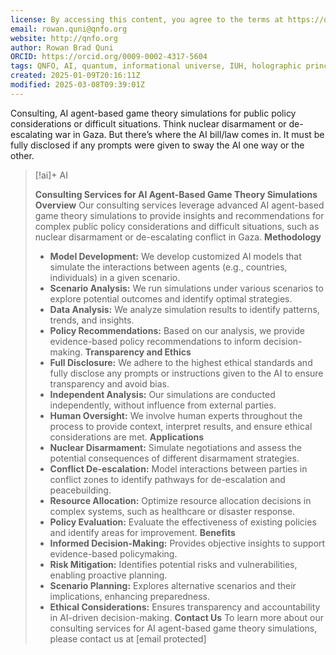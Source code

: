 ```yaml
---
license: By accessing this content, you agree to the terms at https://qnfo.org/LICENSE
email: rowan.quni@qnfo.org
website: http://qnfo.org
author: Rowan Brad Quni
ORCID: https://orcid.org/0009-0002-4317-5604
tags: QNFO, AI, quantum, informational universe, IUH, holographic principle
created: 2025-01-09T20:16:11Z
modified: 2025-03-08T09:39:01Z
---
```


Consulting, AI agent-based game theory simulations for public policy considerations or difficult situations. Think nuclear disarmament or de-escalating war in Gaza. But there’s where the AI bill/law comes in. It must be fully disclosed if any prompts were given to sway the AI one way or the other.

> [!ai]+ AI
>
> **Consulting Services for AI Agent-Based Game Theory Simulations**
> **Overview**
> Our consulting services leverage advanced AI agent-based game theory simulations to provide insights and recommendations for complex public policy considerations and difficult situations, such as nuclear disarmament or de-escalating conflict in Gaza.
> **Methodology**
> - **Model Development:** We develop customized AI models that simulate the interactions between agents (e.g., countries, individuals) in a given scenario.
> - **Scenario Analysis:** We run simulations under various scenarios to explore potential outcomes and identify optimal strategies.
> - **Data Analysis:** We analyze simulation results to identify patterns, trends, and insights.
> - **Policy Recommendations:** Based on our analysis, we provide evidence-based policy recommendations to inform decision-making.
> **Transparency and Ethics**
> - **Full Disclosure:** We adhere to the highest ethical standards and fully disclose any prompts or instructions given to the AI to ensure transparency and avoid bias.
> - **Independent Analysis:** Our simulations are conducted independently, without influence from external parties.
> - **Human Oversight:** We involve human experts throughout the process to provide context, interpret results, and ensure ethical considerations are met.
> **Applications**
> - **Nuclear Disarmament:** Simulate negotiations and assess the potential consequences of different disarmament strategies.
> - **Conflict De-escalation:** Model interactions between parties in conflict zones to identify pathways for de-escalation and peacebuilding.
> - **Resource Allocation:** Optimize resource allocation decisions in complex systems, such as healthcare or disaster response.
> - **Policy Evaluation:** Evaluate the effectiveness of existing policies and identify areas for improvement.
> **Benefits**
> - **Informed Decision-Making:** Provides objective insights to support evidence-based policymaking.
> - **Risk Mitigation:** Identifies potential risks and vulnerabilities, enabling proactive planning.
> - **Scenario Planning:** Explores alternative scenarios and their implications, enhancing preparedness.
> - **Ethical Considerations:** Ensures transparency and accountability in AI-driven decision-making.
> **Contact Us**
> To learn more about our consulting services for AI agent-based game theory simulations, please contact us at [email protected]
